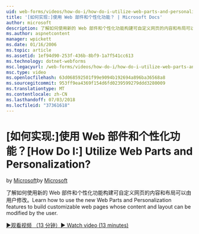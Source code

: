 ```yaml
---
uid: web-forms/videos/how-do-i/how-do-i-utilize-web-parts-and-personalization
title: '[如何实现:]使用 Web 部件和个性化功能？ | Microsoft Docs'
author: microsoft
description: 了解如何使用新的 Web 部件和个性化功能构建可自定义网页的内容和布局可以由用户修改。
ms.author: aspnetcontent
manager: wpickett
ms.date: 01/16/2006
ms.topic: article
ms.assetid: 1ef94d90-253f-436b-8bf9-1a7f541cc613
ms.technology: dotnet-webforms
msc.legacyurl: /web-forms/videos/how-do-i/how-do-i-utilize-web-parts-and-personalization
msc.type: video
ms.openlocfilehash: 63d068592501f99e9094b192694a896ba36568a8
ms.sourcegitcommit: 953ff9ea4369f154d6fd0239599279ddd3280009
ms.translationtype: MT
ms.contentlocale: zh-CN
ms.lasthandoff: 07/03/2018
ms.locfileid: "37361618"
---
```

<a name="how-do-i-utilize-web-parts-and-personalization"></a><span data-ttu-id="abdd4-104">[如何实现:]使用 Web 部件和个性化功能？</span><span class="sxs-lookup"><span data-stu-id="abdd4-104">[How Do I:] Utilize Web Parts and Personalization?</span></span>
====================
<span data-ttu-id="abdd4-105">by [Microsoft](https://github.com/microsoft)</span><span class="sxs-lookup"><span data-stu-id="abdd4-105">by [Microsoft](https://github.com/microsoft)</span></span>

<span data-ttu-id="abdd4-106">了解如何使用新的 Web 部件和个性化功能构建可自定义网页的内容和布局可以由用户修改。</span><span class="sxs-lookup"><span data-stu-id="abdd4-106">Learn how to use the new Web Parts and Personalization features to build customizable web pages whose content and layout can be modified by the user.</span></span>

[<span data-ttu-id="abdd4-107">&#9654;观看视频 （13 分钟）</span><span class="sxs-lookup"><span data-stu-id="abdd4-107">&#9654; Watch video (13 minutes)</span></span>](https://channel9.msdn.com/Blogs/ASP-NET-Site-Videos/how-do-i-utilize-web-parts-and-personalization)
